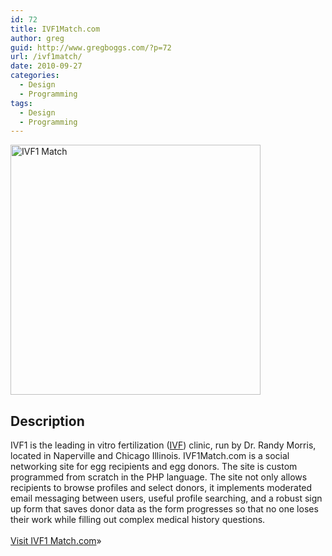 ```yaml
---
id: 72
title: IVF1Match.com
author: greg
guid: http://www.gregboggs.com/?p=72
url: /ivf1match/
date: 2010-09-27
categories:
  - Design
  - Programming
tags:
  - Design
  - Programming
---
```

<a href="http://www.ivf1match.com" target="_blank"><img class="alignleft size-medium wp-image-75" title="ivf1 match" src="/wp-content/uploads/2010/09/ivf1match_screen-400x400.gif" alt="IVF1 Match" width="400" height="400" /></a>

## Description

IVF1 is the leading in vitro fertilization (<a href="http://www.ivf1.com" target="_blank">IVF</a>) clinic, run by Dr. Randy Morris, located in Naperville and Chicago Illinois. IVF1Match.com is a social networking site for egg recipients and egg donors. The site is custom programmed from scratch in the PHP language. The site not only allows recipients to browse profiles and select donors, it implements moderated email messaging between users, useful profile searching, and a robust sign up form that saves donor data as the form progresses so that no one loses their work while filling out complex medical history questions.  
<a href="http://www.ivf1match.com" target="_blank"><br /> Visit IVF1 Match.com</a>»